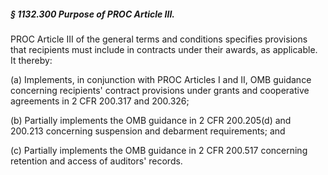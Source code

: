 ##### § 1132.300 Purpose of PROC Article III. #####

PROC Article III of the general terms and conditions specifies provisions that recipients must include in contracts under their awards, as applicable. It thereby:

(a) Implements, in conjunction with PROC Articles I and II, OMB guidance concerning recipients' contract provisions under grants and cooperative agreements in 2 CFR 200.317 and 200.326;

(b) Partially implements the OMB guidance in 2 CFR 200.205(d) and 200.213 concerning suspension and debarment requirements; and

(c) Partially implements the OMB guidance in 2 CFR 200.517 concerning retention and access of auditors' records.